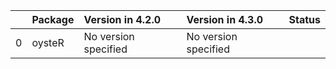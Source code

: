 <!-- markdown-link-check-disable -->

|    | Package   | Version in 4.2.0     | Version in 4.3.0     | Status   |
|---:|:----------|:---------------------|:---------------------|:---------|
|  0 | oysteR    | No version specified | No version specified |          |